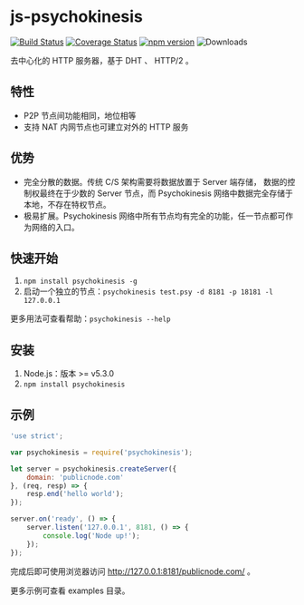# js-psychokinesis
[![Build Status](https://travis-ci.org/psychokinesis-dev/js-psychokinesis.svg?branch=master)](https://travis-ci.org/psychokinesis-dev/js-psychokinesis)
[![Coverage Status](https://coveralls.io/repos/psychokinesis-dev/js-psychokinesis/badge.svg)](https://coveralls.io/r/psychokinesis-dev/js-psychokinesis)
[![npm version](https://badge.fury.io/js/psychokinesis.svg)](http://badge.fury.io/js/psychokinesis)
![Downloads](https://img.shields.io/npm/dm/psychokinesis.svg?style=flat)

去中心化的 HTTP 服务器，基于 DHT 、 HTTP/2 。

## 特性
- P2P 节点间功能相同，地位相等
- 支持 NAT 内网节点也可建立对外的 HTTP 服务

## 优势
- 完全分散的数据。传统 C/S 架构需要将数据放置于 Server 端存储， 数据的控制权最终在于少数的 Server 节点，而 Psychokinesis 网络中数据完全存储于本地，不存在特权节点。
- 极易扩展。Psychokinesis 网络中所有节点均有完全的功能，任一节点都可作为网络的入口。

## 快速开始
1. `npm install psychokinesis -g`
2. 启动一个独立的节点：`psychokinesis test.psy -d 8181 -p 18181 -l 127.0.0.1`

更多用法可查看帮助：`psychokinesis --help`

## 安装
1. Node.js：版本 >= v5.3.0
2. `npm install psychokinesis`

## 示例
```js
'use strict';

var psychokinesis = require('psychokinesis');

let server = psychokinesis.createServer({
    domain: 'publicnode.com'
}, (req, resp) => {
    resp.end('hello world');
});

server.on('ready', () => {
    server.listen('127.0.0.1', 8181, () => {
        console.log('Node up!');
    });
});
```
完成后即可使用浏览器访问 http://127.0.0.1:8181/publicnode.com/ 。

更多示例可查看 examples 目录。
